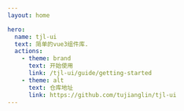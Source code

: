 ```yaml
---
layout: home

hero:
  name: tjl-ui
  text: 简单的vue3组件库.
  actions:
    - theme: brand
      text: 开始使用
      link: /tjl-ui/guide/getting-started
    - theme: alt
      text: 仓库地址
      link: https://github.com/tujianglin/tjl-ui
---
```

